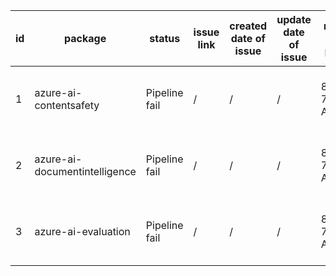 
| id | package | status | issue link | created date of issue | update date of issue | run date of pipeline | pipeline run link |
|----|---------|--------|------------|-----------------------|----------------------| ---------------------| ----------------- |
| 1 | azure-ai-contentsafety | Pipeline fail | / | / | / | 8/3/2025 7:20:39 AM | https://dev.azure.com/v-wenjyu/content-validation-automation/_build/results?buildId=82 |
| 2 | azure-ai-documentintelligence | Pipeline fail | / | / | / | 8/3/2025 7:20:39 AM | https://dev.azure.com/v-wenjyu/content-validation-automation/_build/results?buildId=82 |
| 3 | azure-ai-evaluation | Pipeline fail | / | / | / | 8/3/2025 7:20:39 AM | https://dev.azure.com/v-wenjyu/content-validation-automation/_build/results?buildId=82 |